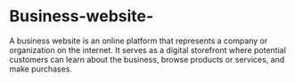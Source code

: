 # Business-website-
 A business website is an online platform that represents a company or organization on the internet. It serves as a digital storefront where potential customers can learn about the business, browse products or services, and make purchases.
